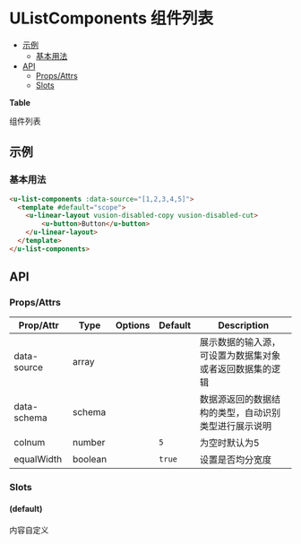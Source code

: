 <!-- 该 README.md 根据 api.yaml 和 docs/*.md 自动生成，为了方便在 GitHub 和 NPM 上查阅。如需修改，请查看源文件 -->

# UListComponents 组件列表

- [示例](#示例)
    - [基本用法](#基本用法)
- [API]()
    - [Props/Attrs](#propsattrs)
    - [Slots](#slots)

**Table**

组件列表

## 示例
### 基本用法

``` html
<u-list-components :data-source="[1,2,3,4,5]">
  <template #default="scope">
    <u-linear-layout vusion-disabled-copy vusion-disabled-cut>
        <u-button>Button</u-button>
    </u-linear-layout>
  </template>
</u-list-components>
```

## API
### Props/Attrs

| Prop/Attr | Type | Options | Default | Description |
| --------- | ---- | ------- | ------- | ----------- |
| data-source | array |  |  | 展示数据的输入源，可设置为数据集对象或者返回数据集的逻辑 |
| data-schema | schema |  |  | 数据源返回的数据结构的类型，自动识别类型进行展示说明 |
| colnum | number |  | `5` | 为空时默认为5 |
| equalWidth | boolean |  | `true` | 设置是否均分宽度 |

### Slots

#### (default)

内容自定义

